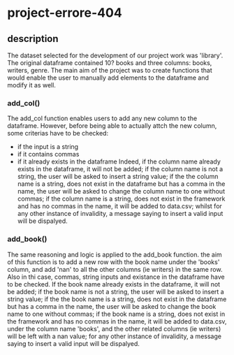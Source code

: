 # project-errore-404

## description
The dataset selected for the development of our project work was 'library'. The original dataframe contained 10? books and three columns: books, writers, genre.
The main aim of the project was to create functions that would enable the user to manually add elements to the dataframe and modify it as well.

### add_col()
The add_col function enables users to add any new column to the dataframe. However, before being able to actually attch the new column, some criterias have to be checked:
- if the input is a string
- if it contains commas
- if it already exists in the dataframe
Indeed, if the column name already exists in the dataframe, it will not be added;
if the column name is not a string, the user will be asked to insert a string value;
if the the column name is a string, does not exist in the dataframe but has a comma in the name, the user will be asked to change the column name to one without commas;
if the column name is a string, does not exist in the framework and has no commas in the name, it will be added to data.csv;
whilst for any other instance of invalidity, a message saying to insert a valid input will be dispalyed.

### add_book()
The same reasoning and logic is applied to the add_book function. the aim of this function is to add a new row with the book name under the 'books' column, and add 'nan' to all the other columns (ie writers) in the same row. Also in thi case, commas, string inputs and existance in the dataframe have to be checked.
If the book name already exists in the dataframe, it will not be added;
if the book name is not a string, the user will be asked to insert a string value;
if the the book name is a string, does not exist in the dataframe but has a comma in the name, the user will be asked to change the book name to one without commas;
if the book name is a string, does not exist in the framework and has no commas in the name, it will be added to data.csv, under the column name 'books', and the other related columns (ie writers) will be left with a nan value;
for any other instance of invalidity, a message saying to insert a valid input will be dispalyed.
